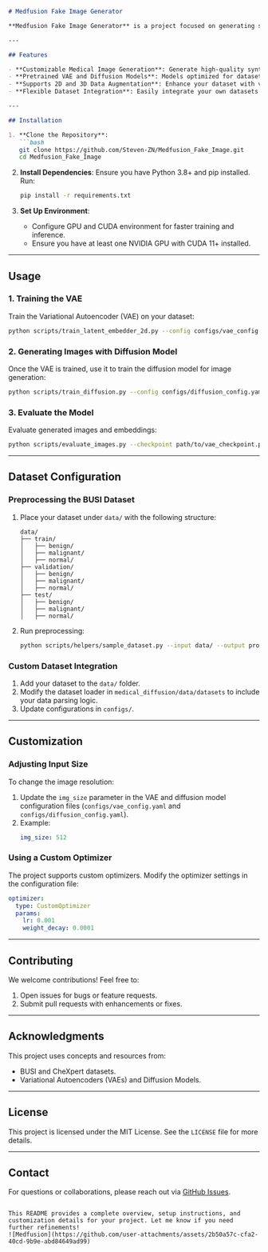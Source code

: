 

```markdown
# Medfusion Fake Image Generator

**Medfusion Fake Image Generator** is a project focused on generating synthetic medical images using Variational Autoencoders (VAE) and Diffusion Models. The primary goal is to improve medical image analysis through high-quality image generation, particularly for datasets with limited data. The project includes pre-trained models, custom data processing scripts, and support for integrating new datasets.

---

## Features

- **Customizable Medical Image Generation**: Generate high-quality synthetic images using advanced models.
- **Pretrained VAE and Diffusion Models**: Models optimized for datasets like BUSI and CheXpert.
- **Supports 2D and 3D Data Augmentation**: Enhance your dataset with various augmentation techniques.
- **Flexible Dataset Integration**: Easily integrate your own datasets with customizable configurations.

---

## Installation

1. **Clone the Repository**:
   ```bash
   git clone https://github.com/Steven-ZN/Medfusion_Fake_Image.git
   cd Medfusion_Fake_Image
   ```

2. **Install Dependencies**:
   Ensure you have Python 3.8+ and pip installed. Run:
   ```bash
   pip install -r requirements.txt
   ```

3. **Set Up Environment**:
   - Configure GPU and CUDA environment for faster training and inference.
   - Ensure you have at least one NVIDIA GPU with CUDA 11+ installed.

---

## Usage

### 1. Training the VAE
Train the Variational Autoencoder (VAE) on your dataset:
```bash
python scripts/train_latent_embedder_2d.py --config configs/vae_config.yaml
```

### 2. Generating Images with Diffusion Model
Once the VAE is trained, use it to train the diffusion model for image generation:
```bash
python scripts/train_diffusion.py --config configs/diffusion_config.yaml
```

### 3. Evaluate the Model
Evaluate generated images and embeddings:
```bash
python scripts/evaluate_images.py --checkpoint path/to/vae_checkpoint.pth
```

---

## Dataset Configuration

### Preprocessing the BUSI Dataset
1. Place your dataset under `data/` with the following structure:
   ```
   data/
   ├── train/
   │   ├── benign/
   │   ├── malignant/
   │   ├── normal/
   ├── validation/
   │   ├── benign/
   │   ├── malignant/
   │   ├── normal/
   ├── test/
   │   ├── benign/
   │   ├── malignant/
   │   ├── normal/
   ```

2. Run preprocessing:
   ```bash
   python scripts/helpers/sample_dataset.py --input data/ --output processed_data/
   ```

### Custom Dataset Integration
1. Add your dataset to the `data/` folder.
2. Modify the dataset loader in `medical_diffusion/data/datasets` to include your data parsing logic.
3. Update configurations in `configs/`.

---

## Customization

### Adjusting Input Size
To change the image resolution:
1. Update the `img_size` parameter in the VAE and diffusion model configuration files (`configs/vae_config.yaml` and `configs/diffusion_config.yaml`).
2. Example:
   ```yaml
   img_size: 512
   ```

### Using a Custom Optimizer
The project supports custom optimizers. Modify the optimizer settings in the configuration file:
```yaml
optimizer:
  type: CustomOptimizer
  params:
    lr: 0.001
    weight_decay: 0.0001
```

---

## Contributing

We welcome contributions! Feel free to:
1. Open issues for bugs or feature requests.
2. Submit pull requests with enhancements or fixes.

---

## Acknowledgments

This project uses concepts and resources from:
- BUSI and CheXpert datasets.
- Variational Autoencoders (VAEs) and Diffusion Models.

---

## License

This project is licensed under the MIT License. See the `LICENSE` file for more details.

---

## Contact

For questions or collaborations, please reach out via [GitHub Issues](https://github.com/Steven-ZN/Medfusion_Fake_Image/issues).
```

This README provides a complete overview, setup instructions, and customization details for your project. Let me know if you need further refinements!
![Medfusion](https://github.com/user-attachments/assets/2b50a57c-cfa2-40cd-9b9e-abd84649ad99)
